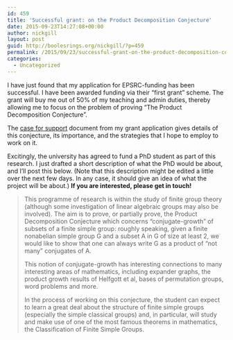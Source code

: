 ```yaml
---
id: 459
title: 'Successful grant: on the Product Decomposition Conjecture'
date: 2015-09-23T14:27:08+00:00
author: nickgill
layout: post
guid: http://boolesrings.org/nickgill/?p=459
permalink: /2015/09/23/successful-grant-on-the-product-decomposition-conjecture/
categories:
  - Uncategorized
---
```


I have just found that my application for EPSRC-funding has been successful. I have been awarded funding via their &#8220;first grant&#8221; scheme. The grant will buy me out of 50% of my teaching and admin duties, thereby allowing me to focus on the problem of proving &#8220;The Product Decomposition Conjecture&#8221;.

The [case for support](http://boolesrings.org/nickgill/files/2015/09/case-for-support.pdf) document from my grant application gives details of this conjecture, its importance, and the strategies that I hope to employ to work on it.

Excitingly, the university has agreed to fund a PhD student as part of this research. I just drafted a short description of what the PhD would be about, and I&#8217;ll post this below. (Note that this description might be edited a little over the next few days. In any case, it should give an idea of what the project will be about.) **If you are interested, please get in touch!**

> This programme of research is within the study of finite group theory (although some investigation of linear algebraic groups may also be involved). The aim is to prove, or partially prove, the Product Decomposition Conjecture which concerns “conjugate-growth” of subsets of a finite simple group: roughly speaking, given a finite nonabelian simple group G and a subset A in G of size at least 2, we would like to show that one can always write G as a product of “not many” conjugates of A.
> 
> This notion of conjugate-growth has interesting connections to many interesting areas of mathematics, including expander graphs, the product growth results of Helfgott et al, bases of permutation groups, word problems and more.
> 
> In the process of working on this conjecture, the student can expect to learn a great deal about the structure of finite simple groups (especially the simple classical groups) and, in particular, will study and make use of one of the most famous theorems in mathematics, the Classification of Finite Simple Groups.
